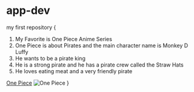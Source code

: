 # app-dev
my first repository
{
1. My Favorite is One Piece Anime Series
2. One Piece is about Pirates and the main character name is Monkey D Luffy
3. He wants to be a pirate king
4. He is a strong pirate and he has a pirate crew called the Straw Hats
5. He loves eating meat and a very friendly pirate

[One Piece](https://www.example.com)
![One Piece](image.jpg)
}
